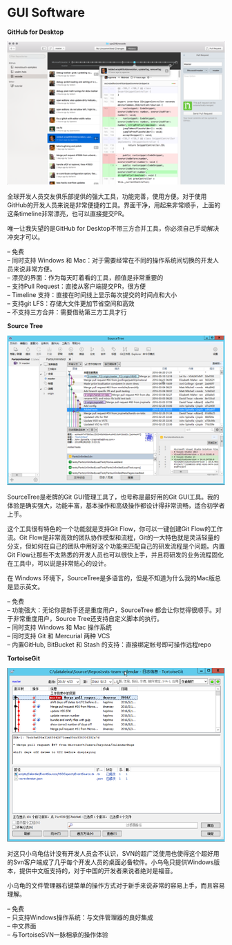 # GUI Software

**GitHub for Desktop**

![](../.gitbook/assets/1.png)

全球开发人员交友俱乐部提供的强大工具，功能完善，使用方便。对于使用GitHub的开发人员来说是非常便捷的工具。界面干净，用起来非常顺手，上面的这条timeline非常漂亮，也可以直接提交PR。

唯一让我失望的是GitHub for Desktop不带三方合并工具，你必须自己手动解决冲突才可以。

– 免费\
– 同时支持 Windows 和 Mac：对于需要经常在不同的操作系统间切换的开发人员来说非常方便。\
– 漂亮的界面：作为每天盯着看的工具，颜值是非常重要的\
– 支持Pull Request：直接从客户端提交PR，很方便\
– Timeline 支持：直接在时间线上显示每次提交的时间点和大小\
– 支持git LFS：存储大文件更加节省空间和高效\
– 不支持三方合并：需要借助第三方工具才行

**Source Tree**

![](../.gitbook/assets/3.png)

SourceTree是老牌的Git GUI管理工具了，也号称是最好用的Git GUI工具。我的体验是确实强大，功能丰富，基本操作和高级操作都设计得非常流畅，适合初学者上手。

这个工具很有特色的一个功能就是支持Git Flow，你可以一键创建Git Flow的工作流。Git Flow是非常高效的团队协作模型和流程，Git的一大特色就是灵活轻量的分支，但如何在自己的团队中用好这个功能来匹配自己的研发流程是个问题。内置Git Flow让那些不太熟悉的开发人员也可以很快上手，并且将研发的业务流程固化在工具中，可以说是非常贴心的设计。

在 Windows 环境下，SourceTree是多语言的，但是不知道为什么我的Mac版总是显示英文。

– 免费\
– 功能强大：无论你是新手还是重度用户，SourceTree 都会让你觉得很顺手。对于非常重度用户，Source Tree还支持自定义脚本的执行。\
– 同时支持 Windows 和 Mac 操作系统\
– 同时支持 Git 和 Mercurial 两种 VCS\
– 内置GitHub, BitBucket 和 Stash 的支持：直接绑定帐号即可操作远程repo

**TortoiseGit**

![](../.gitbook/assets/4.png)

对这只小乌龟估计没有开发人员会不认识，SVN的超广泛使用也使得这个超好用的Svn客户端成了几乎每个开发人员的桌面必备软件。小乌龟只提供Windows版本，提供中文版支持的，对于中国的开发者来说者绝对是福音。

小乌龟的文件管理器右键菜单的操作方式对于新手来说非常的容易上手，而且容易理解。

– 免费\
– 只支持Windows操作系统：与文件管理器的良好集成\
– 中文界面\
– 与TortoiseSVN一脉相承的操作体验
